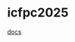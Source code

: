 # icfpc2025

[docs](https://docs.google.com/document/d/1w9wMQRWhvEfrRe4MAXE_PDV5g14uwDLjSWmGnoTZUZI/edit?usp=sharing)
